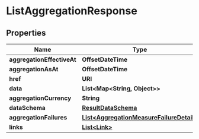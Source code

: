 

# ListAggregationResponse


## Properties

Name | Type | Description | Notes
------------ | ------------- | ------------- | -------------
**aggregationEffectiveAt** | **OffsetDateTime** |  |  [optional]
**aggregationAsAt** | **OffsetDateTime** |  |  [optional]
**href** | **URI** |  |  [optional]
**data** | **List&lt;Map&lt;String, Object&gt;&gt;** |  |  [optional]
**aggregationCurrency** | **String** |  |  [optional]
**dataSchema** | [**ResultDataSchema**](ResultDataSchema.md) |  |  [optional]
**aggregationFailures** | [**List&lt;AggregationMeasureFailureDetail&gt;**](AggregationMeasureFailureDetail.md) |  |  [optional]
**links** | [**List&lt;Link&gt;**](Link.md) |  |  [optional]




